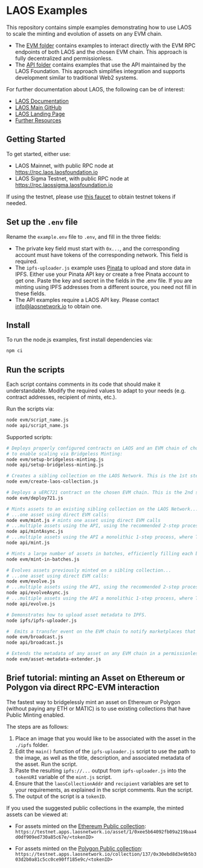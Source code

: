 # LAOS Examples

This repository contains simple examples demonstrating how to use LAOS to scale the minting and evolution of assets on any EVM chain.

* The [EVM folder](./evm) contains examples to interact directly with the EVM RPC endpoints of both LAOS and the chosen EVM chain. This approach is fully decentralized and permissionless.
* The [API folder](./api) contains examples that use the API maintained by the LAOS Foundation. This approach simplifies integration and supports development similar to traditional Web2 systems.

For further documentation about LAOS, the following can be of interest:

- [LAOS Documentation](https://docs.laosnetwork.io/)
- [LAOS Main GitHub](https://github.com/freeverseio/laos)
- [LAOS Landing Page](https://laosnetwork.io)
- [Further Resources](https://docs.laosnetwork.io/introduction/resources)

## Getting Started

To get started, either use:
* LAOS Mainnet, with public RPC node at https://rpc.laos.laosfoundation.io
* LAOS Sigma Testnet, with public RPC node at https://rpc.laossigma.laosfoundation.io

If using the testnet, please use [this faucet](https://testnet.apps.laosnetwork.io/faucet) to obtain testnet tokens if needed.

## Set up the `.env` file

Rename the `example.env` file to `.env`, and fill in the three fields:
* The private key field must start with `0x...`, and the corresponding account must have tokens of the corresponding network. This field is required.
* The `ipfs-uploader.js` example uses [Pinata](https://www.pinata.cloud/) to upload and store data in IPFS. Either use your Pinata API key or create a free Pinata account to get one. Paste the key and secret in the fields in the .env file. If you are minting using IPFS addresses from a different source, you need not fill in these fields.
* The API examples require a LAOS API key. Please contact info@laosnetwork.io to obtain one.

## Install

To run the node.js examples, first install dependencies via:

```bash
npm ci
```

## Run the scripts

Each script contains comments in its code that should make it understandable. Modify the required values to adapt to your needs (e.g. contract addresses, recipient of mints, etc.).  

Run the scripts via:

```bash
node evm/script_name.js
node api/script_name.js
```

Supported scripts:

```bash
# Deploys properly configured contracts on LAOS and an EVM chain of choice
# to enable scaling via Bridgeless Minting:
node evm/setup-bridgeless-minting.js
node api/setup-bridgeless-minting.js

# Creates a sibling collection on the LAOS Network. This is the 1st step used by 'setup-bridgeless-minting'.
node evm/create-laos-collection.js

# Deploys a uERC721 contract on the chosen EVM chain. This is the 2nd step used by 'setup-bridgeless-minting'.
node evm/deploy721.js

# Mints assets to an existing sibling collection on the LAOS Network...
# ...one asset using direct EVM calls:
node evm/mint.js # mints one asset using direct EVM calls
# ...multiple assets using the API, using the recommended 2-step process, where a TX is sent first, and the caller later queries for confirmation
node api/mintAsync.js
# ...multiple assets using the API a monolithic 1-step process, where TX sending and confirmation may keep the caller waiting for several seconds
node api/mint.js

# Mints a large number of assets in batches, efficiently filling each block to maximize throughput.
node evm/mint-in-batches.js

# Evolves assets previously minted on a sibling collection...
# ...one asset using direct EVM calls:
node evm/evolve.js
# ...multiple assets using the API, using the recommended 2-step process, where a TX is sent first, and the caller later queries for confirmation
node api/evolveAsync.js
# ...multiple assets using the API a monolithic 1-step process, where TX sending and confirmation may keep the caller waiting for several seconds
node api/evolve.js

# Demonstrates how to upload asset metadata to IPFS.
node ipfs/ipfs-uploader.js

#  Emits a transfer event on the EVM chain to notify marketplaces that do not yet natively integrate with LAOS.
node evm/broadcast.js
node api/broadcast.js

# Extends the metadata of any asset on any EVM chain in a permissionless manner.
node evm/asset-metadata-extender.js
```

## Brief tutorial: minting an Asset on Ethereum or Polygon via direct RPC-EVM interaction

The fastest way to bridgelessly mint an asset on Ethereum or Polygon (without paying any ETH or MATIC) is to use existing collections that have Public Minting enabled. 

The steps are as follows:

1. Place an image that you would like to be associated with the asset in the `./ipfs` folder.
2. Edit the `main()` function of the `ipfs-uploader.js` script to use the path to the image, as well as the title, description, and associated metadata of the asset. Run the script.
3. Paste the resulting `ipfs://...` output from `ipfs-uploader.js` into the `tokenURI` variable of the `mint.js` script.
4. Ensure that the `laosCollectionAddr` and `recipient` variables are set to your requirements, as explained in the script comments. Run the script.
5. The output of the script is a `tokenID`.

If you used the suggested public collections in the example, the minted assets can be viewed at:

* For assets minted on the [Ethereum Public collection](https://testnet.apps.laosnetwork.io/collection/1/0xee5B64092Fb09a219baa4D0DF909ED730A85c67e):
`https://testnet.apps.laosnetwork.io/asset/1/0xee5b64092fb09a219baa4d0df909ed730a85c67e/<tokenID>`

* For assets minted on the [Polygon Public collection](https://testnet.apps.laosnetwork.io/collection/137/0x0Cf5Fc5b64d60c13894328b16042a4D8F8398EbF):
`https://testnet.apps.laosnetwork.io/collection/137/0x30ebd8d3e9b5b303d2b0a81c5cc0ce90ff185e9c/<tokenID>`
